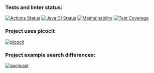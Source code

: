 ### Tests and linter status:
[![Actions Status](https://github.com/michael-nmg/java-project-71/workflows/hexlet-check/badge.svg)](https://github.com/michael-nmg/java-project-71/actions)
[![Java CI Status](https://github.com/michael-nmg/java-project-71/workflows/java-ci/badge.svg)](https://github.com/michael-nmg/java-project-71/actions)
[![Maintainability](https://api.codeclimate.com/v1/badges/6b5d65eec3cfa02647aa/maintainability)](https://codeclimate.com/github/michael-nmg/java-project-71/maintainability)
[![Test Coverage](https://api.codeclimate.com/v1/badges/6b5d65eec3cfa02647aa/test_coverage)](https://codeclimate.com/github/michael-nmg/java-project-71/test_coverage)

### Project uses picocli:
[![picocli](https://img.shields.io/badge/picocli-4.7.5-green.svg)](https://github.com/remkop/picocli)

### Project example search differences:
[![asciicast](https://asciinema.org/a/Q2JOofbfsoAGfF5D5Valsn0Kd.svg)](https://asciinema.org/a/Q2JOofbfsoAGfF5D5Valsn0Kd)

